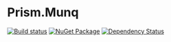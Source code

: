 # Prism.Munq

[![Build status](https://ci.appveyor.com/api/projects/status/sn0kntk9omoj4coq?svg=true)](https://ci.appveyor.com/project/magicmonty/prism-munq)
[![NuGet Package](https://img.shields.io/nuget/v/Prism.Munq.svg)](https://www.nuget.org/packages/Prism.Munq/)
[![Dependency Status](https://dependencyci.com/github/magicmonty/Prism.Munq/badge)](https://dependencyci.com/github/magicmonty/Prism.Munq)